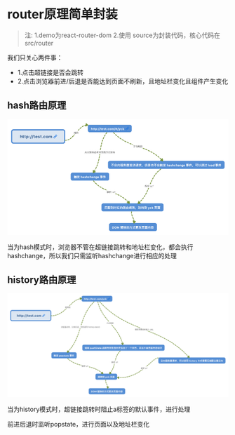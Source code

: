 
# router原理简单封装

> 注: 1.demo为react-router-dom 2.使用 source为封装代码，核心代码在src/router

我们只关心两件事：

- 1.点击超链接是否会跳转
- 2.点击浏览器前进/后退是否能达到页面不刷新，且地址栏变化且组件产生变化

## hash路由原理

![图片](./assets/hash路由原理.png)

当为hash模式时，浏览器不管在超链接跳转和地址栏变化，都会执行hashchange，所以我们只需监听hashchange进行相应的处理

## history路由原理

![图片](./assets/history路由原理.png)

当为history模式时，超链接跳转时阻止a标签的默认事件，进行处理

前进后退时监听popstate，进行页面以及地址栏变化
